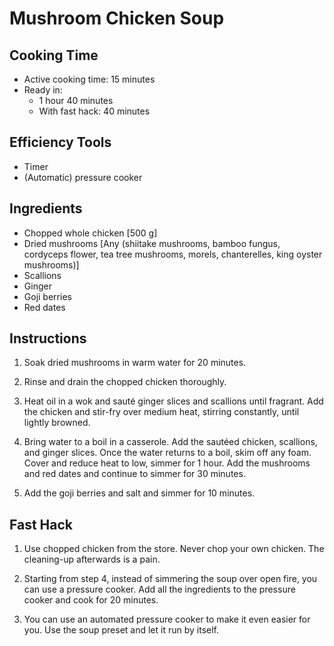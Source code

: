 # Mushroom Chicken Soup

## Cooking Time

- Active cooking time: 15 minutes
- Ready in:
  - 1 hour 40 minutes
  - With fast hack: 40 minutes

## Efficiency Tools

- Timer
- (Automatic) pressure cooker

## Ingredients

- Chopped whole chicken [500 g]
- Dried mushrooms [Any (shiitake mushrooms, bamboo fungus, cordyceps flower, tea tree mushrooms, morels, chanterelles, king oyster mushrooms)]
- Scallions
- Ginger
- Goji berries
- Red dates

## Instructions

1. Soak dried mushrooms in warm water for 20 minutes.

2. Rinse and drain the chopped chicken thoroughly.

3. Heat oil in a wok and sauté ginger slices and scallions until fragrant. Add the chicken and stir-fry over medium heat, stirring constantly, until lightly browned.

4. Bring water to a boil in a casserole. Add the sautéed chicken, scallions, and ginger slices. Once the water returns to a boil, skim off any foam. Cover and reduce heat to low, simmer for 1 hour. Add the mushrooms and red dates and continue to simmer for 30 minutes.

5. Add the goji berries and salt and simmer for 10 minutes.

## Fast Hack

1. Use chopped chicken from the store. Never chop your own chicken. The cleaning-up afterwards is a pain.

2. Starting from step 4, instead of simmering the soup over open fire, you can use a pressure cooker. Add all the ingredients to the pressure cooker and cook for 20 minutes.

3. You can use an automated pressure cooker to make it even easier for you. Use the soup preset and let it run by itself.